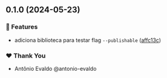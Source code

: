 ## 0.1.0 (2024-05-23)


### 🚀 Features

- adiciona biblioteca para testar flag `--publishable` ([affc13c](https://github.com/antonio-evaldo/alfabit-monorepo-nx-19/commit/affc13c))


### ❤️  Thank You

- Antônio Evaldo @antonio-evaldo
